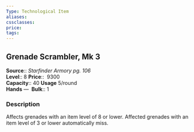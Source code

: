 ```yaml
---
Type: Technological Item
aliases:
cssclasses:
price: 
tags:
---
```

## Grenade Scrambler, Mk 3

**Source**:: _Starfinder Armory pg. 106_  
**Level**:: 8
**Price**::  9300  
**Capacity**:: 40 **Usage** 5/round  
**Hands** — 
**Bulk**:: 1

### Description

Affects grenades with an item level of 8 or lower. Affected grenades with an item level of 3 or lower automatically miss.